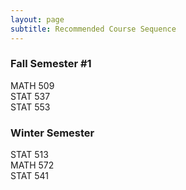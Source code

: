 ```yaml
---
layout: page
subtitle: Recommended Course Sequence
---
```


### Fall Semester #1  
MATH 509  
STAT 537  
STAT 553  
  
  
### Winter Semester  
STAT 513  
MATH 572  
STAT 541  
